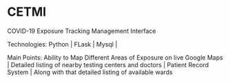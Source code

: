# CETMI
COVID-19 Exposure Tracking Management Interface

Technologies:
        Python  |
        FLask  |
        Mysql  |
        
Main Points:
        Ability to Map Different Areas of Exposure on live Google Maps  | 
        Detailed listing of nearby testing centers and doctors  |
        Patient Record System  |
        Along with that detailed listing of available wards 
        

  
